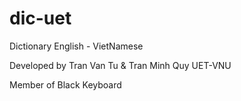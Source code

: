 dic-uet
=======

Dictionary English - VietNamese

Developed by Tran Van Tu & Tran Minh Quy
UET-VNU

Member of Black Keyboard
